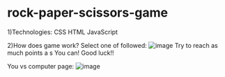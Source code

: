 # rock-paper-scissors-game

1)Technologies:
CSS
HTML
JavaScript

2)How does game work?
Select one of followed:
![image](https://user-images.githubusercontent.com/93871311/199697576-f6c0ed3e-8cf0-4677-84b0-b14b951ff19b.png)
Try to reach as much points a s You can! Good luck!!

You vs computer page:
![image](https://user-images.githubusercontent.com/93871311/199697770-ef4a1213-71bd-4c63-a3d9-e825a9c1e272.png)
